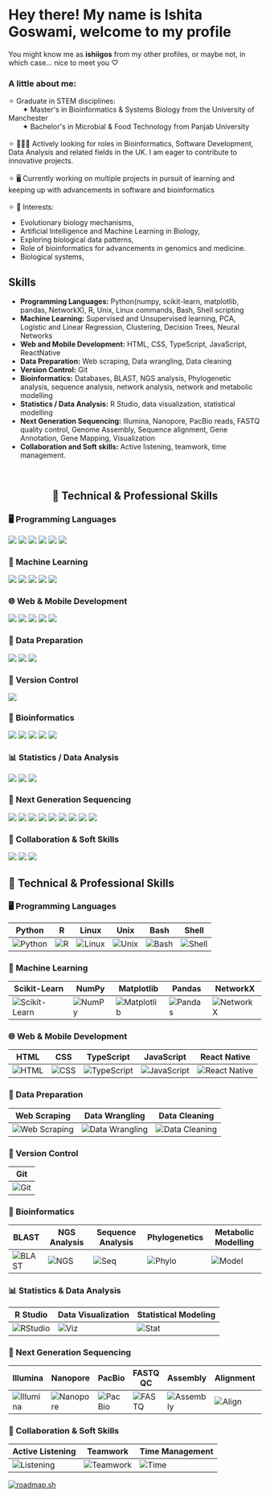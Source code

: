 # Hey there! My name is Ishita Goswami, welcome to my profile
You might know me as **ishiigos** from my other profiles, or maybe not, in which case... nice to meet you ♡

<H3> A little about me: </H3>
✧ Graduate in STEM disciplines:
<br>
&emsp;&emsp;✦ Master's in Bioinformatics & Systems Biology from the University of Manchester
<br>
&emsp;&emsp;✦ Bachelor's in Microbial & Food Technology from Panjab University
<br><br>
✧ 👩🏻‍💻 Actively looking for roles in Bioinformatics, Software Development, Data Analysis and related fields in the UK. I am eager to contribute to innovative projects.
<br><br>
✧ 🖥️ Currently working on multiple projects in pursuit of learning and keeping up with advancements in software and bioinformatics
<br><br>
✧ 🔬 Interests: 
<ul>
  <li>Evolutionary biology mechanisms,</li>
  <li>Artificial Intelligence and Machine Learning in Biology,</li>
  <li>Exploring biological data patterns,</li>
  <li>Role of bioinformatics for advancements in genomics and medicine.</li>
  <li>Biological systems,</li> 
</ul>

<h2>Skills</h2>
<ul>
  <li><b>Programming Languages:</b> Python(numpy, scikit-learn, matplotlib, pandas, NetworkX), R, Unix, Linux commands, Bash, Shell scripting</li>
  <li><b>Machine Learning:</b> Supervised and Unsupervised learning, PCA, Logistic and Linear Regression, Clustering, Decision Trees, Neural Networks</li>
  <li><b>Web and Mobile Development:</b> HTML, CSS, TypeScript, JavaScript, ReactNative</li>
  <li><b>Data Preparation:</b> Web scraping, Data wrangling, Data cleaning</li>
  <li><b>Version Control:</b> Git</li>
  <li><b>Bioinformatics:</b> Databases, BLAST, NGS analysis, Phylogenetic analysis, sequence analysis, network analysis, network and metabolic modelling</li>
  <li><b>Statistics / Data Analysis:</b> R Studio, data visualization, statistical modelling </li>
  <li><b>Next Generation Sequencing:</b> Illumina, Nanopore, PacBio reads, FASTQ quality control, Genome Assembly, Sequence alignment, Gene Annotation, Gene Mapping, Visualization</li>
  <li><b>Collaboration and Soft skills:</b> Active listening, teamwork, time management.</li>
</ul>
&emsp;&emsp;&emsp;&emsp;&emsp;&emsp;&emsp;&emsp;&emsp;&emsp;&emsp;&emsp;&emsp; 

<h2 align="center">🚀 Technical & Professional Skills</h2>

<h3>🖥️ Programming Languages</h3>
<p>
  <img src="https://img.shields.io/badge/Python-3776AB?style=for-the-badge&logo=python&logoColor=white" />
  <img src="https://img.shields.io/badge/R-276DC3?style=for-the-badge&logo=r&logoColor=white" />
  <img src="https://img.shields.io/badge/Linux-FCC624?style=for-the-badge&logo=linux&logoColor=black" />
  <img src="https://img.shields.io/badge/Unix-003B57?style=for-the-badge&logo=gnu-bash&logoColor=white" />
  <img src="https://img.shields.io/badge/Bash-4EAA25?style=for-the-badge&logo=gnubash&logoColor=white" />
  <img src="https://img.shields.io/badge/Shell-000000?style=for-the-badge&logo=gnubash&logoColor=white" />
</p>

<h3>🤖 Machine Learning</h3>
<p>
  <img src="https://img.shields.io/badge/Scikit--Learn-F7931E?style=for-the-badge&logo=scikitlearn&logoColor=white" />
  <img src="https://img.shields.io/badge/NumPy-013243?style=for-the-badge&logo=numpy&logoColor=white" />
  <img src="https://img.shields.io/badge/Matplotlib-11557C?style=for-the-badge&logo=plotly&logoColor=white" />
  <img src="https://img.shields.io/badge/Pandas-150458?style=for-the-badge&logo=pandas&logoColor=white" />
  <img src="https://img.shields.io/badge/NetworkX-FFDD00?style=for-the-badge&logo=python&logoColor=black" />
</p>

<h3>🌐 Web & Mobile Development</h3>
<p>
  <img src="https://img.shields.io/badge/HTML5-E34F26?style=for-the-badge&logo=html5&logoColor=white" />
  <img src="https://img.shields.io/badge/CSS3-1572B6?style=for-the-badge&logo=css3&logoColor=white" />
  <img src="https://img.shields.io/badge/TypeScript-3178C6?style=for-the-badge&logo=typescript&logoColor=white" />
  <img src="https://img.shields.io/badge/JavaScript-F7DF1E?style=for-the-badge&logo=javascript&logoColor=black" />
  <img src="https://img.shields.io/badge/React_Native-20232A?style=for-the-badge&logo=react&logoColor=61DAFB" />
</p>

<h3>🧹 Data Preparation</h3>
<p>
  <img src="https://img.shields.io/badge/Web_Scraping-005571?style=for-the-badge&logo=beautifulsoup&logoColor=white" />
  <img src="https://img.shields.io/badge/Data_Wrangling-FF6F61?style=for-the-badge&logo=python&logoColor=white" />
  <img src="https://img.shields.io/badge/Data_Cleaning-6DB33F?style=for-the-badge&logo=pandas&logoColor=white" />
</p>

<h3>📁 Version Control</h3>
<p>
  <img src="https://img.shields.io/badge/Git-F05032?style=for-the-badge&logo=git&logoColor=white" />
</p>

<h3>🧬 Bioinformatics</h3>
<p>
  <img src="https://img.shields.io/badge/BLAST-5589CA?style=for-the-badge&logo=ncbi&logoColor=white" />
  <img src="https://img.shields.io/badge/NGS_Analysis-4E91CE?style=for-the-badge&logo=nextdns&logoColor=white" />
  <img src="https://img.shields.io/badge/Sequence_Analysis-003366?style=for-the-badge&logo=dna&logoColor=white" />
  <img src="https://img.shields.io/badge/Phylogenetics-3C8DBC?style=for-the-badge&logo=treehouse&logoColor=white" />
  <img src="https://img.shields.io/badge/Metabolic_Modelling-6A1B9A?style=for-the-badge&logo=apacherocketmq&logoColor=white" />
</p>

<h3>📊 Statistics / Data Analysis</h3>
<p>
  <img src="https://img.shields.io/badge/R_Studio-75AADB?style=for-the-badge&logo=rstudio&logoColor=white" />
  <img src="https://img.shields.io/badge/Data_Visualization-FE5F55?style=for-the-badge&logo=chartdotjs&logoColor=white" />
  <img src="https://img.shields.io/badge/Statistical_Modeling-283593?style=for-the-badge&logo=r&logoColor=white" />
</p>

<h3>🧬 Next Generation Sequencing</h3>
<p>
  <img src="https://img.shields.io/badge/Illumina-0099C6?style=for-the-badge&logoColor=white" />
  <img src="https://img.shields.io/badge/Nanopore-58595B?style=for-the-badge&logoColor=white" />
  <img src="https://img.shields.io/badge/PacBio-8E44AD?style=for-the-badge&logoColor=white" />
  <img src="https://img.shields.io/badge/FASTQ_QC-4CAF50?style=for-the-badge&logo=fastapi&logoColor=white" />
  <img src="https://img.shields.io/badge/Genome_Assembly-1E88E5?style=for-the-badge&logoColor=white" />
  <img src="https://img.shields.io/badge/Sequence_Alignment-FFA000?style=for-the-badge&logoColor=white" />
  <img src="https://img.shields.io/badge/Gene_Annotation-E91E63?style=for-the-badge&logoColor=white" />
  <img src="https://img.shields.io/badge/Gene_Mapping-009688?style=for-the-badge&logoColor=white" />
  <img src="https://img.shields.io/badge/Visualization-3F51B5?style=for-the-badge&logo=googlecharts&logoColor=white" />
</p>

<h3>🤝 Collaboration & Soft Skills</h3>
<p>
  <img src="https://img.shields.io/badge/Active_Listening-03A9F4?style=for-the-badge&logo=audacity&logoColor=white" />
  <img src="https://img.shields.io/badge/Teamwork-00C853?style=for-the-badge&logo=teams&logoColor=white" />
  <img src="https://img.shields.io/badge/Time_Management-F9A825?style=for-the-badge&logo=clockify&logoColor=white" />
</p>

## 🚀 Technical & Professional Skills

### 🖥️ Programming Languages
| Python | R | Linux | Unix | Bash | Shell |
|--------|---|-------|------|------|-------|
| ![Python](https://img.shields.io/badge/Python-3776AB?style=for-the-badge&logo=python&logoColor=white) | ![R](https://img.shields.io/badge/R-276DC3?style=for-the-badge&logo=r&logoColor=white) | ![Linux](https://img.shields.io/badge/Linux-FCC624?style=for-the-badge&logo=linux&logoColor=black) | ![Unix](https://img.shields.io/badge/Unix-003B57?style=for-the-badge&logo=gnu-bash&logoColor=white) | ![Bash](https://img.shields.io/badge/Bash-4EAA25?style=for-the-badge&logo=gnubash&logoColor=white) | ![Shell](https://img.shields.io/badge/Shell-000000?style=for-the-badge&logo=gnubash&logoColor=white) |

### 🤖 Machine Learning
| Scikit-Learn | NumPy | Matplotlib | Pandas | NetworkX |
|--------------|-------|------------|--------|----------|
| ![Scikit-Learn](https://img.shields.io/badge/Scikit--Learn-F7931E?style=for-the-badge&logo=scikitlearn&logoColor=white) | ![NumPy](https://img.shields.io/badge/NumPy-013243?style=for-the-badge&logo=numpy&logoColor=white) | ![Matplotlib](https://img.shields.io/badge/Matplotlib-11557C?style=for-the-badge&logo=plotly&logoColor=white) | ![Pandas](https://img.shields.io/badge/Pandas-150458?style=for-the-badge&logo=pandas&logoColor=white) | ![NetworkX](https://img.shields.io/badge/NetworkX-FFDD00?style=for-the-badge&logo=python&logoColor=black) |

### 🌐 Web & Mobile Development
| HTML | CSS | TypeScript | JavaScript | React Native |
|------|-----|------------|------------|---------------|
| ![HTML](https://img.shields.io/badge/HTML5-E34F26?style=for-the-badge&logo=html5&logoColor=white) | ![CSS](https://img.shields.io/badge/CSS3-1572B6?style=for-the-badge&logo=css3&logoColor=white) | ![TypeScript](https://img.shields.io/badge/TypeScript-3178C6?style=for-the-badge&logo=typescript&logoColor=white) | ![JavaScript](https://img.shields.io/badge/JavaScript-F7DF1E?style=for-the-badge&logo=javascript&logoColor=black) | ![React Native](https://img.shields.io/badge/React_Native-20232A?style=for-the-badge&logo=react&logoColor=61DAFB) |

### 🧹 Data Preparation
| Web Scraping | Data Wrangling | Data Cleaning |
|--------------|----------------|----------------|
| ![Web Scraping](https://img.shields.io/badge/Web_Scraping-005571?style=for-the-badge&logo=beautifulsoup&logoColor=white) | ![Data Wrangling](https://img.shields.io/badge/Data_Wrangling-FF6F61?style=for-the-badge&logo=python&logoColor=white) | ![Data Cleaning](https://img.shields.io/badge/Data_Cleaning-6DB33F?style=for-the-badge&logo=pandas&logoColor=white) |

### 📁 Version Control
| Git |
|-----|
| ![Git](https://img.shields.io/badge/Git-F05032?style=for-the-badge&logo=git&logoColor=white) |

### 🧬 Bioinformatics
| BLAST | NGS Analysis | Sequence Analysis | Phylogenetics | Metabolic Modelling |
|-------|--------------|-------------------|---------------|----------------------|
| ![BLAST](https://img.shields.io/badge/BLAST-5589CA?style=for-the-badge&logo=ncbi&logoColor=white) | ![NGS](https://img.shields.io/badge/NGS_Analysis-4E91CE?style=for-the-badge&logo=nextdns&logoColor=white) | ![Seq](https://img.shields.io/badge/Sequence_Analysis-003366?style=for-the-badge&logo=dna&logoColor=white) | ![Phylo](https://img.shields.io/badge/Phylogenetics-3C8DBC?style=for-the-badge&logo=treehouse&logoColor=white) | ![Model](https://img.shields.io/badge/Metabolic_Modelling-6A1B9A?style=for-the-badge&logo=apacherocketmq&logoColor=white) |

### 📊 Statistics & Data Analysis
| R Studio | Data Visualization | Statistical Modeling |
|----------|--------------------|----------------------|
| ![RStudio](https://img.shields.io/badge/R_Studio-75AADB?style=for-the-badge&logo=rstudio&logoColor=white) | ![Viz](https://img.shields.io/badge/Data_Visualization-FE5F55?style=for-the-badge&logo=chartdotjs&logoColor=white) | ![Stat](https://img.shields.io/badge/Statistical_Modeling-283593?style=for-the-badge&logo=r&logoColor=white) |

### 🧬 Next Generation Sequencing
| Illumina | Nanopore | PacBio | FASTQ QC | Assembly | Alignment | Annotation | Gene Mapping | Visualization |
|----------|----------|--------|----------|----------|-----------|------------|--------------|---------------|
| ![Illumina](https://img.shields.io/badge/Illumina-0099C6?style=for-the-badge&logoColor=white) | ![Nanopore](https://img.shields.io/badge/Nanopore-58595B?style=for-the-badge&logoColor=white) | ![PacBio](https://img.shields.io/badge/PacBio-8E44AD?style=for-the-badge&logoColor=white) | ![FASTQ](https://img.shields.io/badge/FASTQ_QC-4CAF50?style=for-the-badge&logo=fastapi&logoColor=white) | ![Assembly](https://img.shields.io/badge/Genome_Assembly-1E88E5?style=for-the-badge&logoColor=white) | ![Align](https://img.shields.io/badge/Sequence_Alignment-FFA000?style=for-the-badge&logoColor=white) | ![Annot](https://img.shields.io/badge/Gene_Annotation-E91E63?style=for-the-badge&logoColor=white) | ![Mapping](https://img.shields.io/badge/Gene_Mapping-009688?style=for-the-badge&logoColor=white) | ![Viz](https://img.shields.io/badge/Visualization-3F51B5?style=for-the-badge&logo=googlecharts&logoColor=white) |

### 🤝 Collaboration & Soft Skills
| Active Listening | Teamwork | Time Management |
|------------------|----------|------------------|
| ![Listening](https://img.shields.io/badge/Active_Listening-03A9F4?style=for-the-badge&logo=audacity&logoColor=white) | ![Teamwork](https://img.shields.io/badge/Teamwork-00C853?style=for-the-badge&logo=teams&logoColor=white) | ![Time](https://img.shields.io/badge/Time_Management-F9A825?style=for-the-badge&logo=clockify&logoColor=white) |

<a href="https://roadmap.sh"><img src="https://roadmap.sh/card/wide/679907ec1ee9a7b2d0a83c2f?variant=dark&roadmaps=python%2Clinux%2Cgit-github" alt="roadmap.sh"/></a>
<!--
**ishiigos/ishiigos** is a ✨ _special_ ✨ repository because its `README.md` (this file) appears on your GitHub profile.

Here are some ideas to get you started:

- 🔭 I’m currently working on ...
- 🌱 I’m currently learning ...
- 👯 I’m looking to collaborate on ...
- 🤔 I’m looking for help with ...
- 💬 Ask me about ...
- 📫 How to reach me: ...
- 😄 Pronouns: ...
- ⚡ Fun fact: ...
-->
